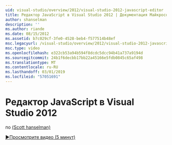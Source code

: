 ```yaml
---
uid: visual-studio/overview/2012/visual-studio-2012-javascript-editor
title: Редактор JavaScript в Visual Studio 2012 | Документация Майкрософт
author: shanselman
description: ''
ms.author: riande
ms.date: 08/15/2012
ms.assetid: b7c029cf-3fe0-4528-beb4-f577514b48ef
msc.legacyurl: /visual-studio/overview/2012/visual-studio-2012-javascript-editor
msc.type: video
ms.openlocfilehash: e322cb53a94b594f8dcdc5dcc94b41a737a9194d
ms.sourcegitcommit: 24b1f6decbb17bb22a45166e5fdb0845c65af498
ms.translationtype: MT
ms.contentlocale: ru-RU
ms.lasthandoff: 03/01/2019
ms.locfileid: "57051691"
---
```

<a name="visual-studio-2012-javascript-editor"></a>Редактор JavaScript в Visual Studio 2012
====================
по [(Scott hanselman)](https://github.com/shanselman)

[&#9654;Просмотрите видео (5 минут)](https://channel9.msdn.com/Blogs/ASP-NET-Site-Videos/visual-studio-2012-javascript-editor)
